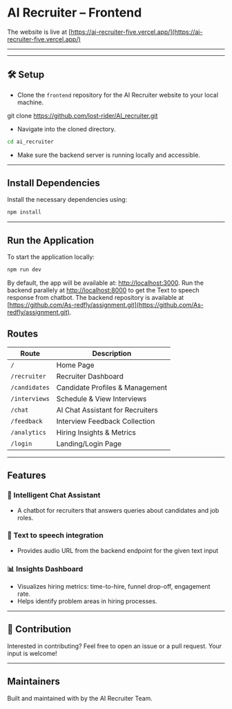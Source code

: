 # AI Recruiter – Frontend

The website is live at [https://ai-recruiter-five.vercel.app/](https://ai-recruiter-five.vercel.app/)

---

---

## 🛠️ Setup

- Clone the `frontend` repository for the AI Recruiter website to your local machine.

git clone https://github.com/lost-rider/AI_recruiter.git


- Navigate into the cloned directory.

```bash
cd ai_recruiter
```

- Make sure the backend server is running locally and accessible.

---

##  Install Dependencies

Install the necessary dependencies using:

```bash
npm install
```

---



##  Run the Application

To start the application locally:

```bash
npm run dev
```

By default, the app will be available at: [http://localhost:3000](http://localhost:3000).
Run the backend parallely at [http://localhost:8000](http://localhost:8000) to get the Text to speech response from chatbot.
The backend repository is available at [https://github.com/As-redfly/assignment.git](https://github.com/As-redfly/assignment.git).

##  Routes

| Route           | Description                           |
|----------------|---------------------------------------|
| `/`            | Home Page                             |
| `/recruiter`   | Recruiter Dashboard                   |
| `/candidates`  | Candidate Profiles & Management       |
| `/interviews`  | Schedule & View Interviews            |
| `/chat`        | AI Chat Assistant for Recruiters      |
| `/feedback`    | Interview Feedback Collection         |
| `/analytics`   | Hiring Insights & Metrics             |
| `/login`       | Landing/Login Page                    |

---

##  Features


### 💬 Intelligent Chat Assistant
- A chatbot for recruiters that answers queries about candidates and job roles.

### 📝 Text to speech integration
- Provides audio URL from the backend endpoint for the given text input

### 📊 Insights Dashboard
- Visualizes hiring metrics: time-to-hire, funnel drop-off, engagement rate.
- Helps identify problem areas in hiring processes.



---

## 🤝 Contribution

Interested in contributing? Feel free to open an issue or a pull request. Your input is welcome!

---

##  Maintainers

Built and maintained with  by the AI Recruiter Team.
